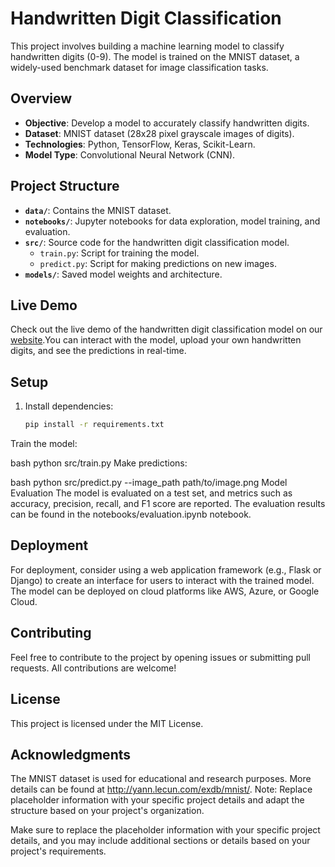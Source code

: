 # Handwritten Digit Classification

This project involves building a machine learning model to classify handwritten digits (0-9). The model is trained on the MNIST dataset, a widely-used benchmark dataset for image classification tasks.

## Overview

- **Objective**: Develop a model to accurately classify handwritten digits.
- **Dataset**: MNIST dataset (28x28 pixel grayscale images of digits).
- **Technologies**: Python, TensorFlow, Keras, Scikit-Learn.
- **Model Type**: Convolutional Neural Network (CNN).

## Project Structure

- **`data/`**: Contains the MNIST dataset.
- **`notebooks/`**: Jupyter notebooks for data exploration, model training, and evaluation.
- **`src/`**: Source code for the handwritten digit classification model.
  - `train.py`: Script for training the model.
  - `predict.py`: Script for making predictions on new images.
- **`models/`**: Saved model weights and architecture.

## Live Demo

Check out the live demo of the handwritten digit classification model on our [website](https://thebhaavesh007.github.io/Hand-Written-Digit-Recognition-master/).You can interact with the model, upload your own handwritten digits, and see the predictions in real-time.

## Setup

1. Install dependencies:
   ```bash
   pip install -r requirements.txt
Train the model:

bash
python src/train.py
Make predictions:

bash
python src/predict.py --image_path path/to/image.png
Model Evaluation
The model is evaluated on a test set, and metrics such as accuracy, precision, recall, and F1 score are reported. The evaluation results can be found in the notebooks/evaluation.ipynb notebook.

## Deployment
For deployment, consider using a web application framework (e.g., Flask or Django) to create an interface for users to interact with the trained model. The model can be deployed on cloud platforms like AWS, Azure, or Google Cloud.

## Contributing
Feel free to contribute to the project by opening issues or submitting pull requests. All contributions are welcome!

## License
This project is licensed under the MIT License.

## Acknowledgments
The MNIST dataset is used for educational and research purposes. More details can be found at http://yann.lecun.com/exdb/mnist/.
Note: Replace placeholder information with your specific project details and adapt the structure based on your project's organization.


Make sure to replace the placeholder information with your specific project details, and you may include additional sections or details based on your project's requirements.
